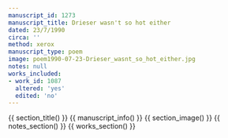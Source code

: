 ```yaml
---
manuscript_id: 1273
manuscript_title: Drieser wasn't so hot either
dated: 23/7/1990
circa: ''
method: xerox
manuscript_type: poem
image: poem1990-07-23-Drieser_wasnt_so_hot_either.jpg
notes: null
works_included:
- work_id: 1087
  altered: 'yes'
  edited: 'no'
---
```


{{ section_title() }}
{{ manuscript_info() }}
{{ section_image() }}
{{ notes_section() }}
{{ works_section() }}

